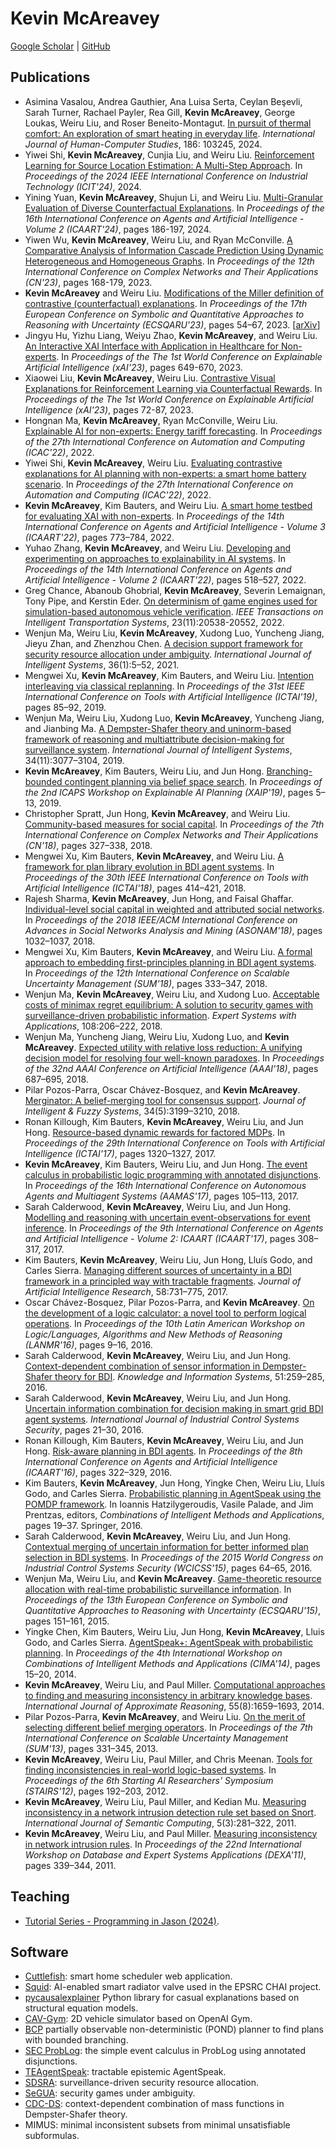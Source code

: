 # Kevin McAreavey

[Google Scholar](https://scholar.google.com/citations?user=klOQmFAAAAAJ) | [GitHub](https://github.com/kevinmcareavey)

## Publications

- Asimina Vasalou, Andrea Gauthier, Ana Luisa Serta, Ceylan Beşevli, Sarah Turner, Rachael Payler, Rea Gill, **Kevin McAreavey**, George Loukas, Weiru Liu, and Roser Beneito-Montagut. [In pursuit of thermal comfort: An exploration of smart heating in everyday life](https://doi.org/10.1016/j.ijhcs.2024.103245). *International Journal of Human-Computer Studies*, 186: 103245, 2024.
- Yiwei Shi, **Kevin McAreavey**, Cunjia Liu, and Weiru Liu. [Reinforcement Learning for Source Location Estimation: A Multi-Step Approach](https://doi.org/10.1109/ICIT58233.2024.10540860). In *Proceedings of the 2024 IEEE International Conference on Industrial Technology (ICIT'24)*, 2024.
- Yining Yuan, **Kevin McAreavey**, Shujun Li, and Weiru Liu. [Multi-Granular Evaluation of Diverse Counterfactual Explanations](https://doi.org/10.5220/0012349900003636). In *Proceedings of the 16th International Conference on Agents and Artificial Intelligence - Volume 2 (ICAART'24)*, pages 186-197, 2024.
- Yiwen Wu, **Kevin McAreavey**, Weiru Liu, and Ryan McConville. [A Comparative Analysis of Information Cascade Prediction Using Dynamic Heterogeneous and Homogeneous Graphs](https://doi.org/10.1007/978-3-031-53503-1_14). In *Proceedings of the 12th International Conference on Complex Networks and Their Applications (CN'23)*, pages 168-179, 2023.
- **Kevin McAreavey** and Weiru Liu. [Modifications of the Miller definition of contrastive (counterfactual) explanations](https://doi.org/10.1007/978-3-031-45608-4_5). In *Proceedings of the 17th European Conference on Symbolic and Quantitative Approaches to Reasoning with Uncertainty (ECSQARU'23)*, pages 54–67, 2023. \[[arXiv](https://arxiv.org/abs/2307.10832)\]
- Jingyu Hu, Yizhu Liang, Weiyu Zhao, **Kevin McAreavey**, and Weiru Liu. [An Interactive XAI Interface with Application in Healthcare for Non-experts](https://doi.org/10.1007/978-3-031-44064-9_35). In *Proceedings of the The 1st World Conference on Explainable Artificial Intelligence (xAI'23)*, pages 649-670, 2023.
- Xiaowei Liu, **Kevin McAreavey**, Weiru Liu. [Contrastive Visual Explanations for Reinforcement Learning via Counterfactual Rewards](https://doi.org/10.1007/978-3-031-44067-0_4). In *Proceedings of the The 1st World Conference on Explainable Artificial Intelligence (xAI'23)*, pages 72-87, 2023.
- Hongnan Ma, **Kevin McAreavey**, Ryan McConville, Weiru Liu. [Explainable AI for non-experts: Energy tariff forecasting](https://doi.org/10.1109/ICAC55051.2022.9911105). In *Proceedings of the 27th International Conference on Automation and Computing (ICAC'22)*, 2022.
- Yiwei Shi, **Kevin McAreavey**, Weiru Liu. [Evaluating contrastive explanations for AI planning with non-experts: a smart home battery scenario](https://doi.org/10.1109/ICAC55051.2022.9911125). In *Proceedings of the 27th International Conference on Automation and Computing (ICAC'22)*, 2022.
- **Kevin McAreavey**, Kim Bauters, and Weiru Liu. [A smart home testbed for evaluating XAI with non-experts](https://doi.org/10.5220/0010908100003116). In *Proceedings of the 14th International Conference on Agents and Artificial Intelligence - Volume 3 (ICAART'22)*, pages 773–784, 2022.
- Yuhao Zhang, **Kevin McAreavey**, and Weiru Liu. [Developing and experimenting on approaches to explainability in AI systems](https://doi.org/10.5220/0010900300003116). In *Proceedings of the 14th International Conference on Agents and Artificial Intelligence - Volume 2 (ICAART'22)*, pages 518–527, 2022.
- Greg Chance, Abanoub Ghobrial, **Kevin McAreavey**, Severin Lemaignan, Tony Pipe, and Kerstin Eder. [On determinism of game engines used for simulation-based autonomous vehicle verification](https://doi.org/10.1109/TITS.2022.3177887). *IEEE Transactions on Intelligent Transportation Systems*, 23(11):20538-20552, 2022.
- Wenjun Ma, Weiru Liu, **Kevin McAreavey**, Xudong Luo, Yuncheng Jiang, Jieyu Zhan, and Zhenzhou Chen. [A decision support framework for security resource allocation under ambiguity](https://doi.org/10.1002/int.22288). *International Journal of Intelligent Systems*, 36(1):5–52, 2021.
- Mengwei Xu, **Kevin McAreavey**, Kim Bauters, and Weiru Liu. [Intention interleaving via classical replanning](https://doi.org/10.1109/ICTAI.2019.00021). In *Proceedings of the 31st IEEE International Conference on Tools with Artificial Intelligence (ICTAI'19)*, pages 85–92, 2019.
- Wenjun Ma, Weiru Liu, Xudong Luo, **Kevin McAreavey**, Yuncheng Jiang, and Jianbing Ma. [A Dempster-Shafer theory and uninorm-based framework of reasoning and multiattribute decision-making for surveillance system](https://doi.org/10.1002/int.22175). *International Journal of Intelligent Systems*, 34(11):3077–3104, 2019.
- **Kevin McAreavey**, Kim Bauters, Weiru Liu, and Jun Hong. [Branching-bounded contingent planning via belief space search](https://kcl-planning.github.io/XAIP-Workshops/xaip-2019-proceedings.pdf). In *Proceedings of the 2nd ICAPS Workshop on Explainable AI Planning (XAIP'19)*, pages 5–13, 2019.
- Christopher Spratt, Jun Hong, **Kevin McAreavey**, and Weiru Liu. [Community-based measures for social capital](https://doi.org/10.1007/978-3-030-05414-4_26). In *Proceedings of the 7th International Conference on Complex Networks and Their Applications (CN'18)*, pages 327–338, 2018.
- Mengwei Xu, Kim Bauters, **Kevin McAreavey**, and Weiru Liu. [A framework for plan library evolution in BDI agent systems](https://doi.org/10.1109/ICTAI.2018.00071). In *Proceedings of the 30th IEEE International Conference on Tools with Artificial Intelligence (ICTAI'18)*, pages 414–421, 2018.
- Rajesh Sharma, **Kevin McAreavey**, Jun Hong, and Faisal Ghaffar. [Individual-level social capital in weighted and attributed social networks](https://doi.org/10.1109/ASONAM.2018.8508302). In *Proceedings of the 2018 IEEE/ACM International Conference on Advances in Social Networks Analysis and Mining (ASONAM'18)*, pages 1032–1037, 2018.
- Mengwei Xu, Kim Bauters, **Kevin McAreavey**, and Weiru Liu. [A formal approach to embedding first-principles planning in BDI agent systems](https://doi.org/10.1007/978-3-030-00461-3_23). In *Proceedings of the 12th International Conference on Scalable Uncertainty Management (SUM'18)*, pages 333–347, 2018.
- Wenjun Ma, **Kevin McAreavey**, Weiru Liu, and Xudong Luo. [Acceptable costs of minimax regret equilibrium: A solution to security games with surveillance-driven probabilistic information](https://doi.org/10.1016/j.eswa.2018.03.066). *Expert Systems with Applications*, 108:206–222, 2018.
- Wenjun Ma, Yuncheng Jiang, Weiru Liu, Xudong Luo, and **Kevin McAreavey**. [Expected utility with relative loss reduction: A unifying decision model for resolving four well-known paradoxes](https://doi.org/10.1609/aaai.v32i1.11322). In *Proceedings of the 32nd AAAI Conference on Artificial Intelligence (AAAI'18)*, pages 687–695, 2018.
- Pilar Pozos-Parra, Oscar Chávez-Bosquez, and **Kevin McAreavey**. [Merginator: A belief-merging tool for consensus support](https://doi.org/10.3233/JIFS-169503). *Journal of Intelligent & Fuzzy Systems*, 34(5):3199–3210, 2018.
- Ronan Killough, Kim Bauters, **Kevin McAreavey**, Weiru Liu, and Jun Hong. [Resource-based dynamic rewards for factored MDPs](https://doi.org/10.1109/ICTAI.2017.00198). In *Proceedings of the 29th International Conference on Tools with Artificial Intelligence (ICTAI'17)*, pages 1320–1327, 2017.
- **Kevin McAreavey**, Kim Bauters, Weiru Liu, and Jun Hong. [The event calculus in probabilistic logic programming with annotated disjunctions](https://www.ifaamas.org/Proceedings/aamas2017/pdfs/p105.pdf). In *Proceedings of the 16th International Conference on Autonomous Agents and Multiagent Systems (AAMAS'17)*, pages 105–113, 2017.
- Sarah Calderwood, **Kevin McAreavey**, Weiru Liu, and Jun Hong. [Modelling and reasoning with uncertain event-observations for event inference](https://doi.org/10.5220/0006254103080317). In *Proceedings of the 9th International Conference on Agents and Artificial Intelligence - Volume 2: ICAART (ICAART'17)*, pages 308–317, 2017.
- Kim Bauters, **Kevin McAreavey**, Weiru Liu, Jun Hong, Lluís Godo, and Carles Sierra. [Managing different sources of uncertainty in a BDI framework in a principled way with tractable fragments](https://doi.org/10.1613/jair.5287). *Journal of Artificial Intelligence Research*, 58:731–775, 2017.
- Oscar Chávez-Bosquez, Pilar Pozos-Parra, and **Kevin McAreavey**. [On the development of a logic calculator: a novel tool to perform logical operations](https://ceur-ws.org/Vol-1659/paper2.pdf). In *Proceedings of the 10th Latin American Workshop on Logic/Languages, Algorithms and New Methods of Reasoning (LANMR'16)*, pages 9–16, 2016.
- Sarah Calderwood, **Kevin McAreavey**, Weiru Liu, and Jun Hong. [Context-dependent combination of sensor information in Dempster-Shafer theory for BDI](https://doi.org/10.1007/s10115-016-0978-0). *Knowledge and Information Systems*, 51:259–285, 2016.
- Sarah Calderwood, **Kevin McAreavey**, Weiru Liu, and Jun Hong. [Uncertain information combination for decision making in smart grid BDI agent systems](https://infonomics-society.org/wp-content/uploads/ijicss/published-papers/volume-1-2016/Uncertain-Information-Combination-for-Decision-Making-in-Smart-Grid-BDI-Agent-Systems.pdf). *International Journal of Industrial Control Systems Security*, pages 21–30, 2016.
- Ronan Killough, Kim Bauters, **Kevin McAreavey**, Weiru Liu, and Jun Hong. [Risk-aware planning in BDI agents](https://doi.org/10.5220/0005703103220329). In *Proceedings of the 8th International Conference on Agents and Artificial Intelligence (ICAART'16)*, pages 322–329, 2016.
- Kim Bauters, **Kevin McAreavey**, Jun Hong, Yingke Chen, Weiru Liu, Lluís Godo, and Carles Sierra. [Probabilistic planning in AgentSpeak using the POMDP framework](https://doi.org/10.1007/978-3-319-26860-6_2). In Ioannis Hatzilygeroudis, Vasile Palade, and Jim Prentzas, editors, *Combinations of Intelligent Methods and Applications*, pages 19–37. Springer, 2016.
- Sarah Calderwood, **Kevin McAreavey**, Weiru Liu, and Jun Hong. [Contextual merging of uncertain information for better informed plan selection in BDI systems](https://doi.org/10.1109/WCICSS.2015.7420326). In *Proceedings of the 2015 World Congress on Industrial Control Systems Security (WCICSS'15)*, pages 64–65, 2016.
- Wenjun Ma, Weiru Liu, and **Kevin McAreavey**. [Game-theoretic resource allocation with real-time probabilistic surveillance information](https://doi.org/10.1007/978-3-319-20807-7_14). In *Proceedings of the 13th European Conference on Symbolic and Quantitative Approaches to Reasoning with Uncertainty (ECSQARU'15)*, pages 151–161, 2015.
- Yingke Chen, Kim Bauters, Weiru Liu, Jun Hong, **Kevin McAreavey**, Lluis Godo, and Carles Sierra. [AgentSpeak+: AgentSpeak with probabilistic planning](https://core.ac.uk/download/pdf/33582292.pdf). In *Proceedings of the 4th International Workshop on Combinations of Intelligent Methods and Applications (CIMA'14)*, pages 15–20, 2014.
- **Kevin McAreavey**, Weiru Liu, and Paul Miller. [Computational approaches to finding and measuring inconsistency in arbitrary knowledge bases](https://doi.org/10.1016/j.ijar.2014.06.003). *International Journal of Approximate Reasoning*, 55(8):1659–1693, 2014.
- Pilar Pozos-Parra, **Kevin McAreavey**, and Weiru Liu. [On the merit of selecting different belief merging operators](https://doi.org/10.1007/978-3-642-40381-1_26). In *Proceedings of the 7th International Conference on Scalable Uncertainty Management (SUM'13)*, pages 331–345, 2013.
- **Kevin McAreavey**, Weiru Liu, Paul Miller, and Chris Meenan. [Tools for finding inconsistencies in real-world logic-based systems](https://doi.org/10.3233/978-1-61499-096-3-192). In *Proceedings of the 6th Starting AI Researchers' Symposium (STAIRS'12)*, pages 192–203, 2012.
- **Kevin McAreavey**, Weiru Liu, Paul Miller, and Kedian Mu. [Measuring inconsistency in a network intrusion detection rule set based on Snort](https://doi.org/10.1142/S1793351X11001274). *International Journal of Semantic Computing*, 5(3):281–322, 2011.
- **Kevin McAreavey**, Weiru Liu, and Paul Miller. [Measuring inconsistency in network intrusion rules](https://doi.org/10.1109/DEXA.2011.51). In *Proceedings of the 22nd International Workshop on Database and Expert Systems Applications (DEXA'11)*, pages 339–344, 2011.

## Teaching

- [Tutorial Series - Programming in Jason (2024)](https://kevinmcareavey.github.io/jason-tutorial-series/html/).

## Software

- [Cuttlefish](https://github.com/kevinmcareavey/cuttlefish-setup): smart home scheduler web application.
- [Squid](https://github.com/chai-project): AI-enabled smart radiator valve used in the EPSRC CHAI project.
- [pycausalexplainer](https://github.com/kevinmcareavey/pycausalexplainer) Python library for casual explanations based on structural equation models.
- [CAV-Gym](https://github.com/TSL-UOB/CAV-Gym): 2D vehicle simulator based on OpenAI Gym.
- [BCP](https://github.com/kevinmcareavey/bcp) partially observable non-deterministic (POND) planner to find plans with bounded branching.
- [SEC ProbLog](https://github.com/kevinmcareavey/secproblog): the simple event calculus in ProbLog using annotated disjunctions.
- [TEAgentSpeak](https://github.com/kevinmcareavey/teagentspeak): tractable epistemic AgentSpeak.
- [SDSRA](https://github.com/kevinmcareavey/sdsra): surveillance-driven security resource allocation.
- [SeGUA](https://github.com/kevinmcareavey/segua): security games under ambiguity.
- [CDC-DS](https://github.com/kevinmcareavey/cdc-ds): context-dependent combination of mass functions in Dempster-Shafer theory.
- MIMUS: minimal inconsistent subsets from minimal unsatisfiable subformulas.

